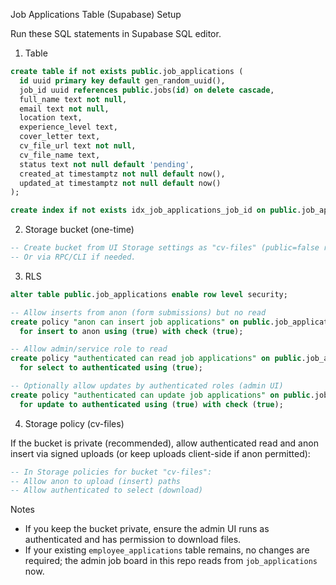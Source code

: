 Job Applications Table (Supabase) Setup

Run these SQL statements in Supabase SQL editor.

1) Table

```sql
create table if not exists public.job_applications (
  id uuid primary key default gen_random_uuid(),
  job_id uuid references public.jobs(id) on delete cascade,
  full_name text not null,
  email text not null,
  location text,
  experience_level text,
  cover_letter text,
  cv_file_url text not null,
  cv_file_name text,
  status text not null default 'pending',
  created_at timestamptz not null default now(),
  updated_at timestamptz not null default now()
);

create index if not exists idx_job_applications_job_id on public.job_applications(job_id);
```

2) Storage bucket (one-time)

```sql
-- Create bucket from UI Storage settings as "cv-files" (public=false recommended)
-- Or via RPC/CLI if needed.
```

3) RLS

```sql
alter table public.job_applications enable row level security;

-- Allow inserts from anon (form submissions) but no read
create policy "anon can insert job applications" on public.job_applications
  for insert to anon using (true) with check (true);

-- Allow admin/service role to read
create policy "authenticated can read job applications" on public.job_applications
  for select to authenticated using (true);

-- Optionally allow updates by authenticated roles (admin UI)
create policy "authenticated can update job applications" on public.job_applications
  for update to authenticated using (true) with check (true);
```

4) Storage policy (cv-files)

If the bucket is private (recommended), allow authenticated read and anon insert via signed uploads (or keep uploads client-side if anon permitted):

```sql
-- In Storage policies for bucket "cv-files":
-- Allow anon to upload (insert) paths
-- Allow authenticated to select (download)
```

Notes
- If you keep the bucket private, ensure the admin UI runs as authenticated and has permission to download files.
- If your existing `employee_applications` table remains, no changes are required; the admin job board in this repo reads from `job_applications` now.


